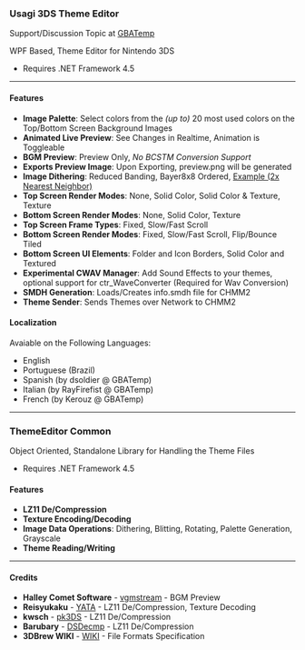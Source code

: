 ### Usagi 3DS Theme Editor

Support/Discussion Topic at [GBATemp](https://gbatemp.net/threads/412233/)

WPF Based, Theme Editor for Nintendo 3DS
- Requires .NET Framework 4.5

---
#### Features

* **Image Palette**: Select colors from the *(up to)* 20 most used colors on the Top/Bottom Screen Background Images
* **Animated Live Preview**: See Changes in Realtime, Animation is Toggleable
* **BGM Preview**: Preview Only, *No BCSTM Conversion Support*
* **Exports Preview Image**: Upon Exporting, preview.png will be generated
* **Image Dithering**: Reduced Banding, Bayer8x8 Ordered, [Example (2x Nearest Neighbor)][DITHERING]
* **Top Screen Render Modes**: None, Solid Color, Solid Color & Texture, Texture
* **Bottom Screen Render Modes**: None, Solid Color, Texture
* **Top Screen Frame Types**: Fixed, Slow/Fast Scroll
* **Bottom Screen Render Modes**: Fixed, Slow/Fast Scroll, Flip/Bounce Tiled
* **Bottom Screen UI Elements**: Folder and Icon Borders, Solid Color and Textured
* **Experimental CWAV Manager**: Add Sound Effects to your themes, optional support for ctr_WaveConverter (Required for Wav Conversion)
* **SMDH Generation**: Loads/Creates info.smdh file for CHMM2
* **Theme Sender**: Sends Themes over Network to CHMM2

#### Localization

Avaiable on the Following Languages:

* English
* Portuguese (Brazil)
* Spanish (by dsoldier @ GBATemp)
* Italian (by RayFirefist @ GBATemp)
* French (by Kerouz @ GBATemp)

---
### ThemeEditor Common

Object Oriented, Standalone Library for Handling the Theme Files
- Requires .NET Framework 4.5

#### Features

* **LZ11 De/Compression**
* **Texture Encoding/Decoding**
* **Image Data Operations**: Dithering, Blitting, Rotating, Palette Generation, Grayscale
* **Theme Reading/Writing**

---
#### Credits

* **Halley Comet Software** - [vgmstream] - BGM Preview
* **Reisyukaku** - [YATA] - LZ11 De/Compression, Texture Decoding
* **kwsch** - [pk3DS] - LZ11 De/Compression
* **Barubary** - [DSDecmp] - LZ11 De/Compression
* **3DBrew WIKI** - [WIKI] - File Formats Specification

[vgmstream]:https://www.hcs64.com/vgmstream.html
[DSDecmp]:https://github.com/Barubary/dsdecmp/tree/master/CSharp/DSDecmp
[pk3DS]:https://github.com/kwsch/pk3DS/blob/master/pk3DS/3DS/LZSS.cs
[YATA]:https://github.com/Reisyukaku/YATA
[WIKI]:https://www.3dbrew.org/wiki/
[DITHERING]:http://i.imgur.com/W6wcvhS.png